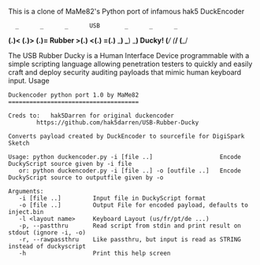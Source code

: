 This is a clone of MaMe82's Python port of infamous hak5 DuckEncoder


      _      _      _      USB       _      _      _
   __(.)< __(.)> __(.)=   Rubber   >(.)__ <(.)__ =(.)__
   \___)  \___)  \___)    Ducky!    (___/  (___/  (___/ 

The USB Rubber Ducky is a Human Interface Device programmable with a simple scripting language allowing penetration testers to quickly and easily craft and deploy security auditing payloads that mimic human keyboard input. 
Usage

    Duckencoder python port 1.0 by MaMe82
    =====================================
    
    Creds to:	hak5Darren for original duckencoder
    		https://github.com/hak5darren/USB-Rubber-Ducky
    
    Converts payload created by DuckEncoder to sourcefile for DigiSpark Sketch
    
    Usage: python duckencoder.py -i [file ..]			        Encode DuckyScript source given by -i file
       or: python duckencoder.py -i [file ..] -o [outfile ..]	Encode DuckyScript source to outputfile given by -o
    
    Arguments:
       -i [file ..]      	Input file in DuckyScript format
       -o [file ..] 	    Output File for encoded payload, defaults to inject.bin
       -l <layout name>	    Keyboard Layout (us/fr/pt/de ...)
       -p, --pastthru	    Read script from stdin and print result on stdout (ignore -i, -o)
       -r, --rawpassthru    Like passthru, but input is read as STRING instead of duckyscript
       -h			        Print this help screen
